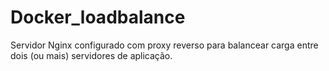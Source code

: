 # Docker_loadbalance

Servidor Nginx configurado com proxy reverso para balancear carga entre dois (ou mais) servidores de aplicação.
